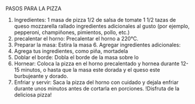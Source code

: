 PASOS PARA LA PIZZA
1. Ingredientes:
    1 masa de pizza
    1/2 de salsa de tomate
    1 1/2 tazas de queso mozzarella rallado
    ingredientes adicionales al gusto (por ejemplo, pepperoni, champiñones, pimientos, pollo, etc.)
2. precalentar el horno:
    Precalentar el horno a 220°C.
3. Preparar la masa:
    Estira la masa 6. Agregar ingredientes adicionales:
6. Agrega tus ingredientes, como piña, mortadela
7. Doblar el borde:
  Dobla el borde de la masa sobre lo
8. Hornear:
    Coloca la pizza en el horno precalentado y hornea durante 12-15 minutos, o hasta que la masa este dorada y el queso este burbujeante y dorado.
9. Enfriar y servir:
    Saca la pizza del horno con cuidado y dejala enfriar durante unos minutos antes de cortarla en porciones. !Disfruta de la deliciosa pizza!